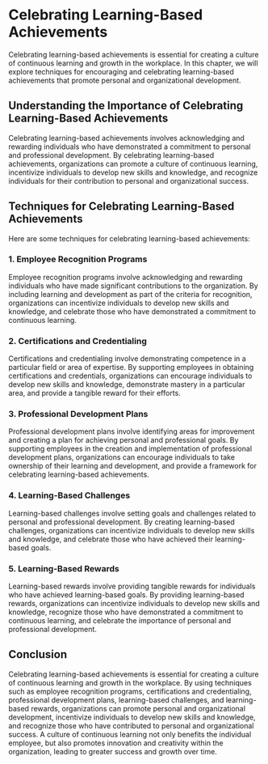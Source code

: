 # Celebrating Learning-Based Achievements

Celebrating learning-based achievements is essential for creating a culture of continuous learning and growth in the workplace. In this chapter, we will explore techniques for encouraging and celebrating learning-based achievements that promote personal and organizational development.

## Understanding the Importance of Celebrating Learning-Based Achievements

Celebrating learning-based achievements involves acknowledging and rewarding individuals who have demonstrated a commitment to personal and professional development. By celebrating learning-based achievements, organizations can promote a culture of continuous learning, incentivize individuals to develop new skills and knowledge, and recognize individuals for their contribution to personal and organizational success.

## Techniques for Celebrating Learning-Based Achievements

Here are some techniques for celebrating learning-based achievements:

### 1\. Employee Recognition Programs

Employee recognition programs involve acknowledging and rewarding individuals who have made significant contributions to the organization. By including learning and development as part of the criteria for recognition, organizations can incentivize individuals to develop new skills and knowledge, and celebrate those who have demonstrated a commitment to continuous learning.

### 2\. Certifications and Credentialing

Certifications and credentialing involve demonstrating competence in a particular field or area of expertise. By supporting employees in obtaining certifications and credentials, organizations can encourage individuals to develop new skills and knowledge, demonstrate mastery in a particular area, and provide a tangible reward for their efforts.

### 3\. Professional Development Plans

Professional development plans involve identifying areas for improvement and creating a plan for achieving personal and professional goals. By supporting employees in the creation and implementation of professional development plans, organizations can encourage individuals to take ownership of their learning and development, and provide a framework for celebrating learning-based achievements.

### 4\. Learning-Based Challenges

Learning-based challenges involve setting goals and challenges related to personal and professional development. By creating learning-based challenges, organizations can incentivize individuals to develop new skills and knowledge, and celebrate those who have achieved their learning-based goals.

### 5\. Learning-Based Rewards

Learning-based rewards involve providing tangible rewards for individuals who have achieved learning-based goals. By providing learning-based rewards, organizations can incentivize individuals to develop new skills and knowledge, recognize those who have demonstrated a commitment to continuous learning, and celebrate the importance of personal and professional development.

## Conclusion

Celebrating learning-based achievements is essential for creating a culture of continuous learning and growth in the workplace. By using techniques such as employee recognition programs, certifications and credentialing, professional development plans, learning-based challenges, and learning-based rewards, organizations can promote personal and organizational development, incentivize individuals to develop new skills and knowledge, and recognize those who have contributed to personal and organizational success. A culture of continuous learning not only benefits the individual employee, but also promotes innovation and creativity within the organization, leading to greater success and growth over time.
